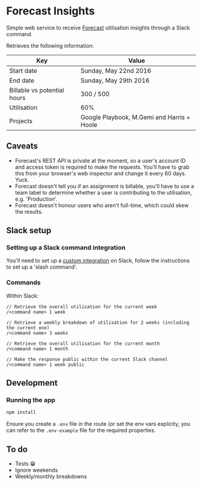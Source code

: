 # Forecast Insights

Simple web service to receive [Forecast](http://forecastapp.com) utilisation insights through a Slack command.

Retrieves the following information:

| Key                         | Value                                      |
|-----------------------------|--------------------------------------------|
| Start date                  | Sunday, May 22nd 2016                      |
| End date                    | Sunday, May 29th 2016                      |
| Billable vs potential hours | 300 / 500                                  |
| Utilisation                 | 60%                                        |
| Projects                    | Google Playbook, M.Gemi and Harris + Hoole |

## Caveats

* Forecast's REST API is private at the moment, so a user's account ID and access token is required to make the requests. You'll have to grab this from your browser's web inspector and change it every 60 days. Yuck.
* Forecast doesn't tell you if an assignment is billable, you'll have to use a team label to determine whether a user is contributing to the utilisation, e.g. 'Production'.
* Forecast doesn't honour users who aren't full-time, which could skew the results.

## Slack setup

### Setting up a Slack command integration

You'll need to set up a [custom integration](https://api.slack.com/custom-integrations) on Slack, follow the instructions to set up a 'slash command'.

### Commands

Within Slack:

```
// Retrieve the overall utilisation for the current week
/<command name> 1 week

// Retrieve a weekly breakdown of utilisation for 2 weeks (including the current one)
/<command name> 3 weeks

// Retrieve the overall utilisation for the current month
/<command name> 1 month

// Make the response public within the current Slack channel
/<command name> 1 week public
```

## Development

### Running the app

```sh
npm install
```

Ensure you create a `.env` file in the route (or set the env vars explicity, you can refer to the `.env-example` file for the required properties.

## To do

* Tests 😁
* Ignore weekends
* Weekly/monthly breakdowns
